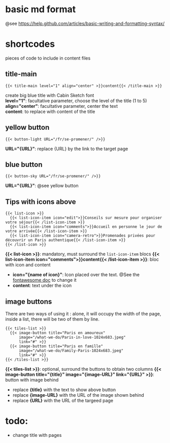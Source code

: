 # basic md format
@see https://help.github.com/articles/basic-writing-and-formatting-syntax/

# shortcodes
pieces of code to include in content files

## title-main
```
{{< title-main level="1" align="center" >}}content{{< /title-main >}}
```
create big blue title with Cabin Sketch font\
**level="1"**: facultative parameter, choose the level of the title (1 to 5)\
**align="center"**: facultative parameter, center the text\
**content**: to replace with content of the title

## yellow button
```
{{< button-light URL="/fr/se-promener/" />}}
```
**URL="{URL}"**: replace {URL} by the link to the target page

## blue button
```
{{< button-sky URL="/fr/se-promener/" />}}
```
**URL="{URL}"**: @see yellow button

## Tips with icons above
```
{{< list-icon >}}
  {{< list-icon-item icon="edit">}}Conseils sur mesure pour organiser votre séjour{{< /list-icon-item >}}
  {{< list-icon-item icon="comments">}}Accueil en personne le jour de votre arrivée{{< /list-icon-item >}}
  {{< list-icon-item icon="camera-retro">}}Promenades privées pour découvrir un Paris authentique{{< /list-icon-item >}}
{{< /list-icon >}}
```
**{{< list-icon >}}**: mandatory, must surround the `list-icon-item` blocs
**{{< list-icon-item icon="comments">}}content{{< /list-icon-item >}}**: bloc with icon and content
  * **icon="{name of icon}"**: Icon placed over the text. @See the [fontawesome doc](https://fontawesome.com/icons?d=gallery&s=solid&m=free) to change it
  * **content**: text under the icon

## image buttons
There are two ways of using it : alone, it will occupy the width of the page, inside a list, there will be two of them by line.
```
{{< tiles-list >}}
  {{< image-button title="Paris en amoureux"
      image="/what-we-do/Paris-in-love-1024x683.jpeg"
      link="#" >}}
  {{< image-button title="Paris en famille"
      image="/what-we-do/Family-Paris-1024x683.jpeg"
      link="#" >}}
{{< /tiles-list >}}
```
**{{< tiles-list >}}**: optional, surround the buttons to obtain two columns
**{{< image-button title="{title}" image="{image-URL}" link="{URL}" >}}**: button with image behind
 * replace **{title}** with the text to show above button
 * replace **{image-URL}** with the URL of the image shown behind
 * replace **{URL}** with the URL of the targeed page

# todo:

* change title with pages